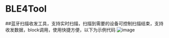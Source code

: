 # BLE4Tool
##蓝牙扫描收发工具，支持实时扫描，扫描到需要的设备可控制扫描结束，支持收发数据，block调用，使用快捷方便，以下为示例代码
![image](https://github.com/sunxiaodong1991/BLE4Tool/blob/master/BLEDemo/function.png)
